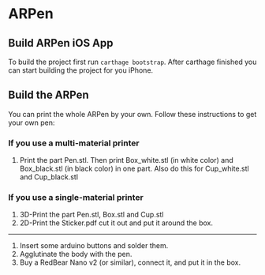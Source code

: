 # ARPen

## Build ARPen iOS App
To build the project first run `carthage bootstrap`. After carthage finished you can start building the project for you iPhone.

## Build the ARPen
You can print the whole ARPen by your own. Follow these instructions to get your own pen:

### If you use a multi-material printer

1. Print the part Pen.stl. Then print Box_white.stl (in white color) and Box_black.stl (in black color) in one part. Also do this for Cup_white.stl and Cup_black.stl

### If you use a single-material printer
1. 3D-Print the part Pen.stl, Box.stl and Cup.stl
2. 2D-Print the Sticker.pdf cut it out and put it around the box.

---

1. Insert some arduino buttons and solder them.
2. Agglutinate the body with the pen.
3. Buy a RedBear Nano v2 (or similar), connect it, and put it in the box.
